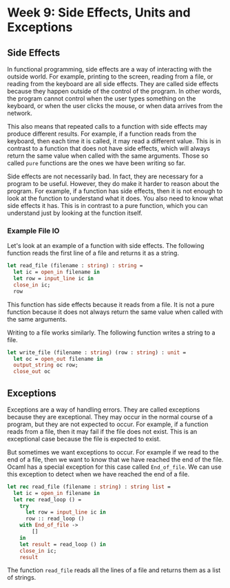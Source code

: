 # Week 9: Side Effects, Units and Exceptions

## Side Effects

In functional programming, side effects are a way of interacting with the outside world. For example, printing to the screen, reading from a file, or reading from the keyboard are all side effects. They are called side effects because they happen outside of the control of the program. In other words, the program cannot control when the user types something on the keyboard, or when the user clicks the mouse, or when data arrives from the network.

This also means that repeated calls to a function with side effects may produce different results. For example, if a function reads from the keyboard, then each time it is called, it may read a different value. This is in contrast to a function that does not have side effects, which will always return the same value when called with the same arguments. Those so called `pure` functions are the ones we have been writing so far.

Side effects are not necessarily bad. In fact, they are necessary for a program to be useful. However, they do make it harder to reason about the program. For example, if a function has side effects, then it is not enough to look at the function to understand what it does. You also need to know what side effects it has. This is in contrast to a pure function, which you can understand just by looking at the function itself.

### Example File IO

Let's look at an example of a function with side effects. The following function reads the first line of a file and returns it as a string.

```ocaml
let read_file (filename : string) : string =
  let ic = open_in filename in
  let row = input_line ic in
  close_in ic;
  row
```

This function has side effects because it reads from a file. It is not a pure function because it does not always return the same value when called with the same arguments.

Writing to a file works similarly. The following function writes a string to a file.

```ocaml
let write_file (filename : string) (row : string) : unit =
  let oc = open_out filename in
  output_string oc row;
  close_out oc
```

## Exceptions

Exceptions are a way of handling errors. They are called exceptions because they are exceptional. They may occur in the normal course of a program, but they are not expected to occur. For example, if a function reads from a file, then it may fail if the file does not exist. This is an exceptional case because the file is expected to exist.

But sometimes we want exceptions to occur. For example if we read to the end of a file, then we want to know that we have reached the end of the file. Ocaml has a special exception for this case called `End_of_file`. We can use this exception to detect when we have reached the end of a file.

```ocaml
let rec read_file (filename : string) : string list =
  let ic = open_in filename in
  let rec read_loop () =
    try
      let row = input_line ic in
      row :: read_loop ()
    with End_of_file ->
        []
    in
    let result = read_loop () in
    close_in ic;
    result
```

The function `read_file` reads all the lines of a file and returns them as a list of strings.
